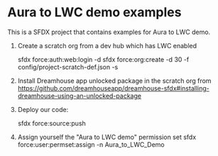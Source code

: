 # Aura to LWC demo examples

This is a SFDX project that contains examples for Aura to LWC demo. 

1. Create a scratch org from a dev hub which has LWC enabled

	sfdx force:auth:web:login -d
	sfdx force:org:create -d 30 -f config/project-scratch-def.json -s

2. Install Dreamhouse app unlocked package in the scratch org from https://github.com/dreamhouseapp/dreamhouse-sfdx#installing-dreamhouse-using-an-unlocked-package

2. Deploy our code:

	sfdx force:source:push

2. Assign yourself the "Aura to LWC demo" permission set
	sfdx force:user:permset:assign -n Aura_to_LWC_Demo


